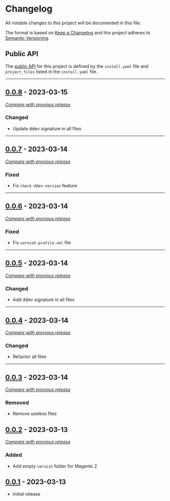 
# Changelog
All notable changes to this project will be documented in this file.

The format is based on [Keep a Changelog](https://keepachangelog.com/en/) and this project adheres to [Semantic Versioning](https://semver.org/spec/v2.0.0.html).

## Public API

The [public API](https://semver.org/spec/v2.0.0.html#spec-item-1) for this project is defined by the `install.yaml`
file and `project_files` listed in the `install.yaml` file.

------

## [0.0.8](https://github.com/julienloizelet/ddev-tools/releases/tag/v0.0.8) - 2023-03-15
[_Compare with previous release_](https://github.com/julienloizelet/ddev-tools/compare/v0.0.7...v0.0.8)

### Changed

- Update ddev signature in all files

---


## [0.0.7](https://github.com/julienloizelet/ddev-tools/releases/tag/v0.0.7) - 2023-03-14
[_Compare with previous release_](https://github.com/julienloizelet/ddev-tools/compare/v0.0.6...v0.0.7)

### Fixed

- Fix `check-ddev-version` feature

---


## [0.0.6](https://github.com/julienloizelet/ddev-tools/releases/tag/v0.0.6) - 2023-03-14
[_Compare with previous release_](https://github.com/julienloizelet/ddev-tools/compare/v0.0.5...v0.0.6)

### Fixed

- Fix `varnish-profile.xml` file

---

## [0.0.5](https://github.com/julienloizelet/ddev-tools/releases/tag/v0.0.5) - 2023-03-14
[_Compare with previous release_](https://github.com/julienloizelet/ddev-tools/compare/v0.0.4...v0.0.5)

### Changed

- Add ddev signature in all files

---

## [0.0.4](https://github.com/julienloizelet/ddev-tools/releases/tag/v0.0.4) - 2023-03-14
[_Compare with previous release_](https://github.com/julienloizelet/ddev-tools/compare/v0.0.3...v0.0.4)

### Changed

- Refactor all files

---

## [0.0.3](https://github.com/julienloizelet/ddev-tools/releases/tag/v0.0.3) - 2023-03-14
[_Compare with previous release_](https://github.com/julienloizelet/ddev-tools/compare/v0.0.2...v0.0.3)

### Removed

- Remove useless files


## [0.0.2](https://github.com/julienloizelet/ddev-tools/releases/tag/v0.0.2) - 2023-03-13
[_Compare with previous release_](https://github.com/julienloizelet/ddev-tools/compare/v0.0.1...v0.0.2)

### Added

- Add empty `varnish` folder for Magento 2


## [0.0.1](https://github.com/julienloizelet/ddev-tools/releases/tag/v0.0.1) - 2023-03-13

- Initial release

